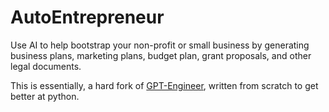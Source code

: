 # AutoEntrepreneur
Use AI to help bootstrap your non-profit or small business by generating business plans, marketing plans, budget plan, grant proposals, and other legal documents.

This is essentially, a hard fork of [GPT-Engineer](https://github.com/AntonOsika/gpt-engineer/tree/main), written from scratch to get better at python.
